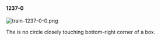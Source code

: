 #### 1237-0
![train-1237-0-0.png](https://github.com/lil-lab/nlvr/raw/master/nlvr/train/images/2/train-1237-0-0.png "train-1237-0-0.png")

The is no circle closely touching bottom-right corner of a box.